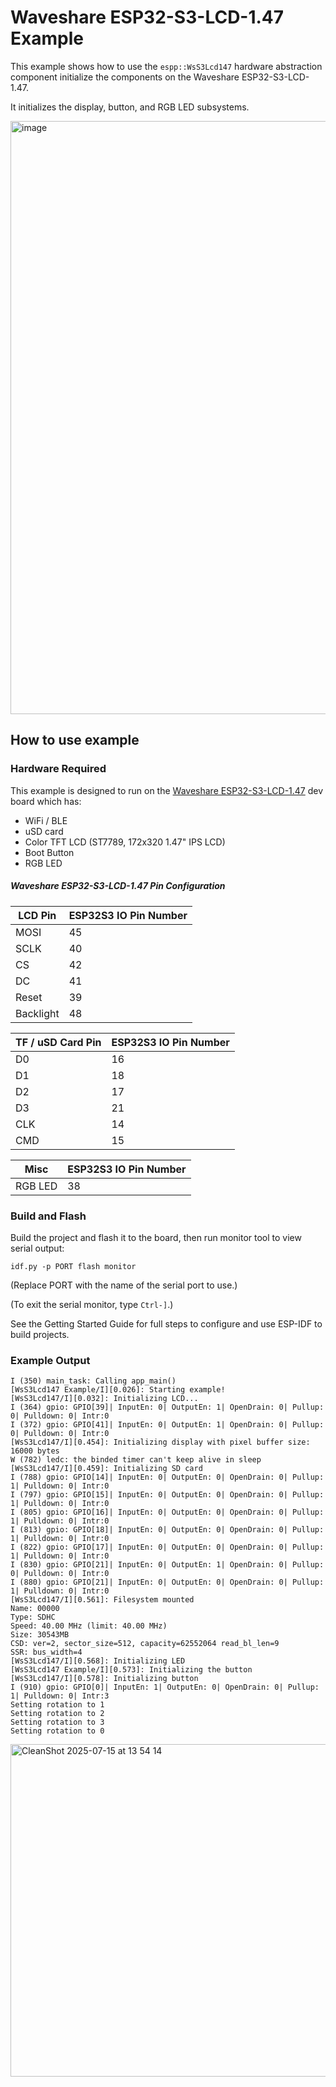 # Waveshare ESP32-S3-LCD-1.47 Example

This example shows how to use the `espp::WsS3Lcd147` hardware abstraction
component initialize the components on the Waveshare ESP32-S3-LCD-1.47.

It initializes the display, button, and RGB LED subsystems.

<img width="1260" height="949" alt="image" src="https://github.com/user-attachments/assets/f90e2100-613f-4d09-84fb-19184df8d7a6" />

## How to use example

### Hardware Required

This example is designed to run on the [Waveshare
ESP32-S3-LCD-1.47](https://www.waveshare.com/wiki/ESP32-S3-LCD-1.47) dev board
which has:

* WiFi / BLE
* uSD card
* Color TFT LCD (ST7789, 172x320 1.47" IPS LCD)
* Boot Button
* RGB LED

##### Waveshare ESP32-S3-LCD-1.47 Pin Configuration

| LCD Pin   | ESP32S3 IO Pin Number |
|-----------|-----------------------|
| MOSI      | 45                    |
| SCLK      | 40                    |
| CS        | 42                    |
| DC        | 41                    |
| Reset     | 39                    |
| Backlight | 48                    |

| TF / uSD Card Pin | ESP32S3 IO Pin Number |
|-------------------|-----------------------|
| D0                | 16                    |
| D1                | 18                    |
| D2                | 17                    |
| D3                | 21                    |
| CLK               | 14                    |
| CMD               | 15                    |

| Misc    | ESP32S3 IO Pin Number |
|---------|-----------------------|
| RGB LED | 38                    |


### Build and Flash

Build the project and flash it to the board, then run monitor tool to view
serial output:

```
idf.py -p PORT flash monitor
```

(Replace PORT with the name of the serial port to use.)

(To exit the serial monitor, type ``Ctrl-]``.)

See the Getting Started Guide for full steps to configure and use ESP-IDF to build projects.

### Example Output

```console
I (350) main_task: Calling app_main()
[WsS3Lcd147 Example/I][0.026]: Starting example!
[WsS3Lcd147/I][0.032]: Initializing LCD...
I (364) gpio: GPIO[39]| InputEn: 0| OutputEn: 1| OpenDrain: 0| Pullup: 0| Pulldown: 0| Intr:0
I (372) gpio: GPIO[41]| InputEn: 0| OutputEn: 1| OpenDrain: 0| Pullup: 0| Pulldown: 0| Intr:0
[WsS3Lcd147/I][0.454]: Initializing display with pixel buffer size: 16000 bytes
W (782) ledc: the binded timer can't keep alive in sleep
[WsS3Lcd147/I][0.459]: Initializing SD card
I (788) gpio: GPIO[14]| InputEn: 0| OutputEn: 0| OpenDrain: 0| Pullup: 1| Pulldown: 0| Intr:0
I (797) gpio: GPIO[15]| InputEn: 0| OutputEn: 0| OpenDrain: 0| Pullup: 1| Pulldown: 0| Intr:0
I (805) gpio: GPIO[16]| InputEn: 0| OutputEn: 0| OpenDrain: 0| Pullup: 1| Pulldown: 0| Intr:0
I (813) gpio: GPIO[18]| InputEn: 0| OutputEn: 0| OpenDrain: 0| Pullup: 1| Pulldown: 0| Intr:0
I (822) gpio: GPIO[17]| InputEn: 0| OutputEn: 0| OpenDrain: 0| Pullup: 1| Pulldown: 0| Intr:0
I (830) gpio: GPIO[21]| InputEn: 0| OutputEn: 1| OpenDrain: 0| Pullup: 0| Pulldown: 0| Intr:0
I (880) gpio: GPIO[21]| InputEn: 0| OutputEn: 0| OpenDrain: 0| Pullup: 1| Pulldown: 0| Intr:0
[WsS3Lcd147/I][0.561]: Filesystem mounted
Name: 00000
Type: SDHC
Speed: 40.00 MHz (limit: 40.00 MHz)
Size: 30543MB
CSD: ver=2, sector_size=512, capacity=62552064 read_bl_len=9
SSR: bus_width=4
[WsS3Lcd147/I][0.568]: Initializing LED
[WsS3Lcd147 Example/I][0.573]: Initializing the button
[WsS3Lcd147/I][0.578]: Initializing button
I (910) gpio: GPIO[0]| InputEn: 1| OutputEn: 0| OpenDrain: 0| Pullup: 1| Pulldown: 0| Intr:3
Setting rotation to 1
Setting rotation to 2
Setting rotation to 3
Setting rotation to 0
```


<img width="677" height="532" alt="CleanShot 2025-07-15 at 13 54 14" src="https://github.com/user-attachments/assets/f9b2556f-718a-4152-adc9-7f059734b83b" />
